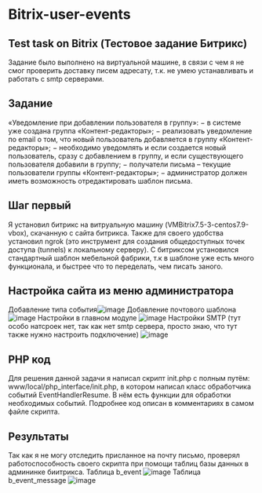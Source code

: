 # Bitrix-user-events

## Test task on Bitrix (Тестовое задание Битрикс)
Задание было выполнено на виртуальной машине, в связи с чем я не смог проверить доставку писем адресату, т.к. не умею устанавливать и работать с smtp серверами.

## Задание
«Уведомление при добавлении пользователя в группу»:
− в системе уже создана группа «Контент-редакторы»;
− реализовать уведомление по email о том, что новый пользователь добавляется в группу «Контент-редакторы»;
− необходимо уведомлять и если создается новый пользователь, сразу с добавлением в группу, и если существующего пользователя добавили в группу;
− получатели письма – текущие пользователи группы «Контент-редакторы»;
− администратор должен иметь возможность отредактировать шаблон письма.

## Шаг первый
Я установил битрикс на витруальную машину (VMBitrix7.5-3-centos7.9-vbox), скачанную с сайта битрикса. Также для своего удобства установил ngrok (это инструмент для создания общедоступных точек доступа (tunnels) к локальному серверу). С битриксом установился стандартный шаблон мебельной фабрики, т.к в шаблоне уже есть много функционала, и быстрее что то переделать, чем писать заного.

## Настройка сайта из меню администратора
Добавление типа события![image](https://github.com/KazzyJan/bitrix-events/assets/94743852/636ba56b-4010-48d6-9a56-2bf57d66d656)
Добавление почтового шаблона
![image](https://github.com/KazzyJan/bitrix-events/assets/94743852/ef48fe4d-c6fb-4e3c-8230-8f04e7be6059)
Настройки в главном модуле
![image](https://github.com/KazzyJan/bitrix-events/assets/94743852/fbda1483-9f5d-421a-acc9-2b6c161d0ca6)
Настройки SMTP (тут особо натсроек нет,  так как нет smtp сервера, просто знаю, что тут также нужно настроить подключение)
![image](https://github.com/KazzyJan/bitrix-events/assets/94743852/412832f1-b9be-4272-ae89-c87137f36acf)


## PHP код
Для решения данной задачи я написал скрипт init.php с полным путём: www/local/php_interface/init.php, в котором написал класс обработчика событий EventHandlerResume. В нём есть функции для обработки необходимых событий. Подробнее код описан в комментариях в самом файле скрипта.

## Результаты
Так как я не могу отследить присланное на почту письмо, проверял работоспособность своего скрипта при помощи таблиц базы данных в админинке биитрикса.
Таблица b_event
![image](https://github.com/KazzyJan/bitrix-events/assets/94743852/1ee1c5d5-5f2e-415c-904d-33d5662cb938)
Таблица b_event_message
![image](https://github.com/KazzyJan/bitrix-events/assets/94743852/0537ae61-d881-4f43-b39a-249b4269bc31)

